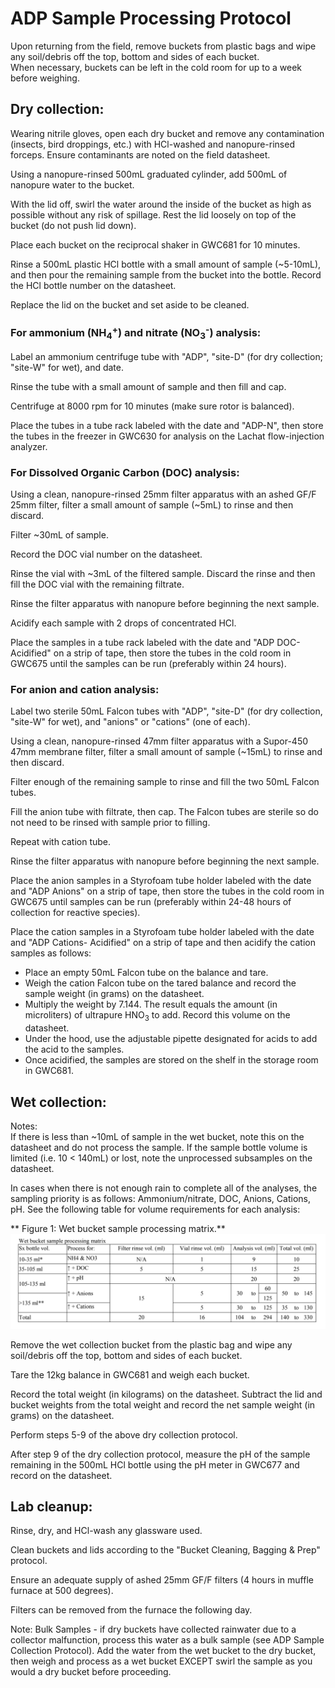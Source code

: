 # **ADP Sample Processing Protocol**

Upon returning from the field, remove buckets from plastic bags and wipe any soil/debris off the top, bottom and sides of each bucket.  
When necessary, buckets can be left in the cold room for up to a week before weighing.

## **Dry collection:**

Wearing nitrile gloves, open each dry bucket and remove any contamination (insects, bird droppings, etc.) with HCl-washed and nanopure-rinsed forceps. Ensure contaminants are noted on the field datasheet.  

Using a nanopure-rinsed 500mL graduated cylinder, add 500mL of nanopure water to the bucket.  

With the lid off, swirl the water around the inside of the bucket as high as possible without any risk of spillage. Rest the lid loosely on top of the bucket (do not push lid down).  

Place each bucket on the reciprocal shaker in GWC681 for 10 minutes.  

Rinse a 500mL plastic HCl bottle with a small amount of sample (~5-10mL), and then pour the remaining sample from the bucket into the bottle. Record the HCl bottle number on the datasheet.  

Replace the lid on the bucket and set aside to be cleaned.


### **For ammonium (NH<sub>4</sub><sup>+</sup>) and nitrate (NO<sub>3</sub><sup>-</sup>) analysis:**

Label an ammonium centrifuge tube with "ADP", "site-D" (for dry collection; "site-W" for wet), and date.  

Rinse the tube with a small amount of sample and then fill and cap.  

Centrifuge at 8000 rpm for 10 minutes (make sure rotor is balanced).  

Place the tubes in a tube rack labeled with the date and "ADP-N", then store the tubes in the freezer in GWC630 for analysis on the Lachat flow-injection analyzer.  


### **For Dissolved Organic Carbon (DOC) analysis:**

Using a clean, nanopure-rinsed 25mm filter apparatus with an ashed GF/F 25mm filter, filter a small amount of sample (~5mL) to rinse and then discard.  

Filter ~30mL of sample.  

Record the DOC vial number on the datasheet.  

Rinse the vial with ~3mL of the filtered sample. Discard the rinse and then fill the DOC vial with the remaining filtrate.  

Rinse the filter apparatus with nanopure before beginning the next sample.  

Acidify each sample with 2 drops of concentrated HCl.  

Place the samples in a tube rack labeled with the date and "ADP DOC-Acidified" on a strip of tape, then store the tubes in the cold room in GWC675 until the samples can be run (preferably within 24 hours).


### **For anion and cation analysis:**

Label two sterile 50mL Falcon tubes with "ADP", "site-D" (for dry collection, "site-W" for wet), and "anions" or "cations" (one of each).  

Using a clean, nanopure-rinsed 47mm filter apparatus with a Supor-450 47mm membrane filter, filter a small amount of sample (~15mL) to rinse and then discard.  

Filter enough of the remaining sample to rinse and fill the two 50mL Falcon tubes.  

Fill the anion tube with filtrate, then cap. The Falcon tubes are sterile so do not need to be rinsed with sample prior to filling.  

Repeat with cation tube.  

Rinse the filter apparatus with nanopure before beginning the next sample.  

Place the anion samples in a Styrofoam tube holder labeled with the date and "ADP Anions" on a strip of tape, then store the tubes in the cold room in GWC675 until samples can be run (preferably within 24-48 hours of collection for reactive species).  

Place the cation samples in a Styrofoam tube holder labeled with the date and "ADP Cations- Acidified" on a strip of tape and then acidify the cation samples as follows:

* Place an empty 50mL Falcon tube on the balance and tare.
* Weigh the cation Falcon tube on the tared balance and record the sample weight (in grams) on the datasheet.
* Multiply the weight by 7.144. The result equals the amount (in microliters) of ultrapure HNO<sub>3</sub> to add. Record this volume on the datasheet.
* Under the hood, use the adjustable pipette designated for acids to add the acid to the samples.
* Once acidified, the samples are stored on the shelf in the storage room in GWC681.


## **Wet collection:**

Notes:  
If there is less than ~10mL of sample in the wet bucket, note this on the datasheet and do not process the sample. If the sample bottle volume is limited (i.e. 10 < 140mL) or lost, note the unprocessed subsamples on the datasheet.  

In cases when there is not enough rain to complete all of the analyses, the sampling priority is as follows: Ammonium/nitrate, DOC, Anions, Cations, pH. See the following table for volume requirements for each analysis:

** Figure 1: Wet bucket sample processing matrix.**
![alt text](ADP/Images/ADP_Sample_Processing_Fig1.PNG "Figure 1")

Remove the wet collection bucket from the plastic bag and wipe any soil/debris off the top, bottom and sides of each bucket.  

Tare the 12kg balance in GWC681 and weigh each bucket.  

Record the total weight (in kilograms) on the datasheet. Subtract the lid and bucket weights from the total weight and record the net sample weight (in grams) on the datasheet.  

Perform steps 5-9 of the above dry collection protocol.  

After step 9 of the dry collection protocol, measure the pH of the sample remaining in the 500mL HCl bottle using the pH meter in GWC677 and record on the datasheet.


## **Lab cleanup:**

Rinse, dry, and HCl-wash any glassware used.  

Clean buckets and lids according to the "Bucket Cleaning, Bagging & Prep" protocol.  

Ensure an adequate supply of ashed 25mm GF/F filters (4 hours in muffle furnace at 500 degrees).  

Filters can be removed from the furnace the following day.  


Note: Bulk Samples - if dry buckets have collected rainwater due to a collector malfunction, process this water as a bulk sample (see ADP Sample Collection Protocol). Add the water from the wet bucket to the dry bucket, then weigh and process as a wet bucket EXCEPT swirl the sample as you would a dry bucket before proceeding.

